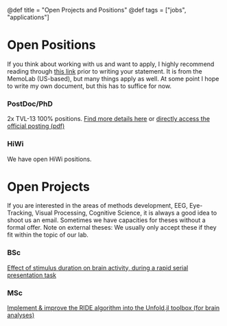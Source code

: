 @def title = "Open Projects and Positions"
@def tags = ["jobs", "applications"]

# Open Positions
If you think about working with us and want to apply, I highly recommend reading through [this link](http://www.thememolab.org/pages/gradapps/) prior to writing your statement. It is from the MemoLab (US-based), but many things apply as well. At some point I hope to write my own document, but this has to suffice for now.

### PostDoc/PhD
2x TVL-13 100% positions. [Find more details here](../emmynoether) or [directly access the official posting (pdf)](../assets/hiring/2024-05-27_emmyNoether.pdf)

### HiWi
We have open HiWi positions.

# Open Projects
If you are interested in the areas of methods development, EEG, Eye-Tracking, Visual Processing, Cognitive Science, it is always a good idea to shoot us an email. Sometimes we have capacities for theses without a formal offer. Note on external theses: We usually only accept these if they fit within the topic of our lab.

### BSc

[Effect of stimulus duration on brain activity, during a rapid serial presentation task](https://github.com/s-ccs/s-ccs.github.io/blob/03c14559b7c0d924a0018125389ae4cdf24eca5c/_assets/thesis-projects/2023-02-01_BSc_LongFaces_RS.pdf)


### MSc

[Implement & improve the RIDE algorithm into the Unfold.jl toolbox (for brain analyses)](https://github.com/s-ccs/s-ccs.github.io/blob/03c14559b7c0d924a0018125389ae4cdf24eca5c/_assets/thesis-projects/2023-02-01_MSc_RIDE_RS.pdf)

